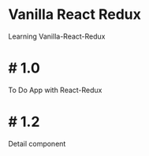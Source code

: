 # Vanilla React Redux

Learning Vanilla-React-Redux

# # 1.0

To Do App with React-Redux

# # 1.2

Detail component
